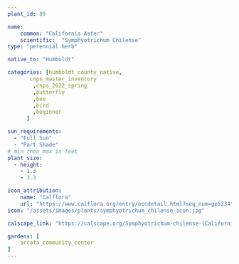 ```yaml
---
plant_id: 89

name: 
    common: "California Aster" 
    scientific:  "Symphyotrichum Chilense"  
type: "perennial herb"

native_to: "Humboldt"

categories: [humboldt_county_native,
       cnps_master_inventory
        ,cnps_2022_spring
        ,butterfly
        ,bee
        ,bird
        ,beginner
      ]

sun_requirements:
  - "Full Sun"
  - "Part Shade"
# min then max in feet
plant_size:
  - height: 
    - 1.3
    - 3.3

icon_attribution: 
    name: "Calflora"
    url: "https://www.calflora.org/entry/occdetail.html?seq_num=gp5234" 
icon: "/assets/images/plants/symphyotrichum_chilense_icon.jpg" 

calscape_link: "https://calscape.org/Symphyotrichum-chilense-(California-Aster)"

gardens: [ 
    arcata_community_center
]
---
```


